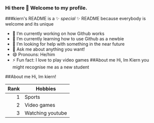 ### Hi there 👋 Welcome to my profile.
###kiern's README is a ✨ _special_ ✨ README because everybody is welcome and its unique 



- 🔭 I’m currently working on how Github works
- 🌱 I’m currently learning how to use Github as a newbie
- 🤔 I’m looking for help with something in the near future
- 💬 Ask me about anything you want!
- 😄 Pronouns: He/him
- ⚡ Fun fact: I love to play video games
  ##About me
  Hi, Im Kiern you might recognise me as a new student

</picture>


##About me 
Hi, Im kiern!


  | Rank | Hobbies |
|-----:|---------------|
|     1|   Sports      |
|     2|   Video games |
|     3| Watching youtube  |


  
